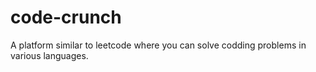 # code-crunch
A platform similar to leetcode where you can solve codding problems in various languages.
